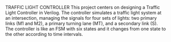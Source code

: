 TRAFFIC LIGHT CONTROLLER 
This project centers on designing a Traffic Light Controller in Verilog. The controller simulates a traffic light system at an intersection, managing the signals for four sets of lights: two primary links (M1 and M2), a primary turning lane (MT), and a secondary link (S). The controller is like an FSM with six states and it changes from one state to the other according to time intervals.
